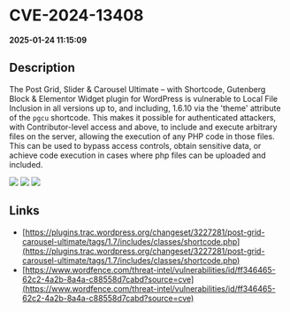 # CVE-2024-13408

**2025-01-24 11:15:09**

## Description
The Post Grid, Slider & Carousel Ultimate – with Shortcode, Gutenberg Block & Elementor Widget plugin for WordPress is vulnerable to Local File Inclusion in all versions up to, and including, 1.6.10 via the 'theme' attribute of the `pgcu` shortcode. This makes it possible for authenticated attackers, with Contributor-level access and above, to include and execute arbitrary files on the server, allowing the execution of any PHP code in those files. This can be used to bypass access controls, obtain sensitive data, or achieve code execution in cases where php files can be uploaded and included.

![](https://img.shields.io/static/v1?label=Score&message=7.5&color=red)
![](https://img.shields.io/static/v1?label=Severity&message=HIGH&color=red)
![](https://img.shields.io/static/v1?label=CWE&message=RFI&color=green)

## Links
- [https://plugins.trac.wordpress.org/changeset/3227281/post-grid-carousel-ultimate/tags/1.7/includes/classes/shortcode.php](https://plugins.trac.wordpress.org/changeset/3227281/post-grid-carousel-ultimate/tags/1.7/includes/classes/shortcode.php)
- [https://www.wordfence.com/threat-intel/vulnerabilities/id/ff346465-62c2-4a2b-8a4a-c88558d7cabd?source=cve](https://www.wordfence.com/threat-intel/vulnerabilities/id/ff346465-62c2-4a2b-8a4a-c88558d7cabd?source=cve)
